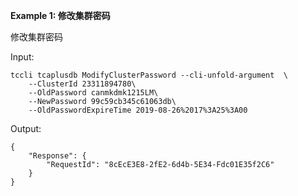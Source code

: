 **Example 1: 修改集群密码**

修改集群密码

Input: 

```
tccli tcaplusdb ModifyClusterPassword --cli-unfold-argument  \
    --ClusterId 23311894780\
    --OldPassword canmkdmk1215LM\
    --NewPassword 99c59cb345c61063db\
    --OldPasswordExpireTime 2019-08-26%2017%3A25%3A00
```

Output: 
```
{
    "Response": {
        "RequestId": "8cEcE3E8-2fE2-6d4b-5E34-Fdc01E35f2C6"
    }
}
```

